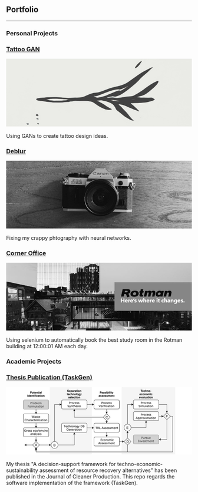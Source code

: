## Portfolio

---

### Personal Projects

### [Tattoo GAN](https://github.com/silkdom/Tattoo-GAN)

<meta property='og:title' content='Silkdom Portfolio'/>
<meta property='og:image' content='img/A.jpg'/>
<meta property='og:description' content='tbdz'/>
<meta property='og:image' content='https://silkdom.s3.us-east-2.amazonaws.com/A.png'/>

[<img src="img/tattoo-GAN.png?raw=true"/>](https://github.com/silkdom/Tattoo-GAN)

Using GANs to create tattoo design ideas. 


### [Deblur](https://github.com/silkdom/Deblur)

<img src="img/Deblur.png?raw=true"/>

Fixing my crappy phtography with neural networks. 
 

### [Corner Office](https://github.com/silkdom/Corner-Office)

<img src="img/rotman.png?raw=true"/>

Using selenium to automatically book the best study room in the Rotman building at 12:00:01 AM each day. 

### Academic Projects 

### [Thesis Publication (TaskGen)](https://github.com/silkdom/Thesis-Publication)

<p align="center">
  <img src="img/Flow.png?raw=truee" alt="Flow"/>
</p>

My thesis "A decision-support framework for techno-economic-sustainability assessment of resource recovery alternatives" has been published in the Journal of Cleaner Production. This repo regards the software implementation of the framework (TaskGen).

<meta property='og:image' content='https://silkdom.s3.us-east-2.amazonaws.com/A.png'/>

